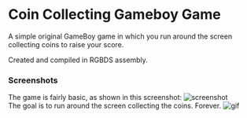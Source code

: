 # Coin Collecting Gameboy Game
A simple original GameBoy game in which you run around the screen collecting coins to raise your score.

Created and compiled in RGBDS assembly.

### Screenshots
The game is fairly basic, as shown in this screenshot:
![screenshot](/screenshots/game.png?raw=true "Gameplay screenshot")
<br />
The goal is to run around the screen collecting the coins. Forever.
![gif](/screenshots/playing.gif?raw=true "Gameplay GIF")

